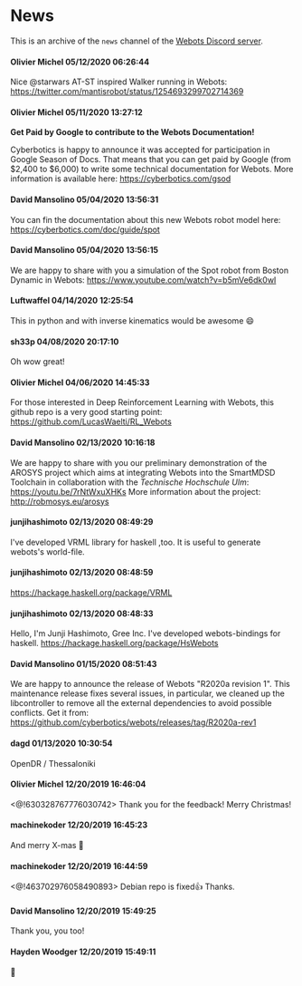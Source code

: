 # News

This is an archive of the `news` channel of the [Webots Discord server](https://discordapp.com/invite/nTWbN9m).

#### Olivier Michel 05/12/2020 06:26:44
Nice @starwars AT-ST inspired Walker running in Webots: https://twitter.com/mantisrobot/status/1254693299702714369

#### Olivier Michel 05/11/2020 13:27:12
**Get Paid by Google to contribute to the Webots Documentation!**

Cyberbotics is happy to announce it was accepted for participation in Google Season of Docs.
That means that you can get paid by Google (from $2,400 to $6,000) to write some technical documentation for Webots.
More information is available here: https://cyberbotics.com/gsod

#### David Mansolino 05/04/2020 13:56:31
You can fin the documentation about this new Webots robot model here: https://cyberbotics.com/doc/guide/spot

#### David Mansolino 05/04/2020 13:56:15
We are happy to share with you a simulation of the Spot robot from Boston Dynamic in Webots: https://www.youtube.com/watch?v=b5mVe6dk0wI

#### Luftwaffel 04/14/2020 12:25:54
This in python and with inverse kinematics would be awesome 😄

#### sh33p 04/08/2020 20:17:10
Oh wow great!

#### Olivier Michel 04/06/2020 14:45:33
For those interested in Deep Reinforcement Learning with Webots, this github repo is a very good starting point:  https://github.com/LucasWaelti/RL_Webots

#### David Mansolino 02/13/2020 10:16:18
We are happy to share with you our preliminary demonstration of the AROSYS project which aims at integrating Webots into the SmartMDSD Toolchain in collaboration with the *Technische Hochschule Ulm*: https://youtu.be/7rNtWxuXHKs
More information about the project: http://robmosys.eu/arosys

#### junjihashimoto 02/13/2020 08:49:29
I've developed VRML library for haskell ,too. It is useful to generate webots's world-file.

#### junjihashimoto 02/13/2020 08:48:59
https://hackage.haskell.org/package/VRML

#### junjihashimoto 02/13/2020 08:48:33
Hello, I'm Junji Hashimoto, Gree Inc. I've developed webots-bindings for haskell.  https://hackage.haskell.org/package/HsWebots

#### David Mansolino 01/15/2020 08:51:43
We are happy to announce the release of Webots "R2020a revision 1".
This maintenance release fixes several issues, in particular, we cleaned up the libcontroller to remove all the external dependencies to avoid possible conflicts.
Get it from: https://github.com/cyberbotics/webots/releases/tag/R2020a-rev1

#### dagd 01/13/2020 10:30:54
OpenDR / Thessaloniki

#### Olivier Michel 12/20/2019 16:46:04
<@!630328767776030742> Thank you for the feedback! Merry Christmas!

#### machinekoder 12/20/2019 16:45:23
And merry X-mas 🎄

#### machinekoder 12/20/2019 16:44:59
<@!463702976058490893> Debian repo is fixed👍  Thanks.

#### David Mansolino 12/20/2019 15:49:25
Thank you, you too!

#### Hayden Woodger 12/20/2019 15:49:11
🎅

